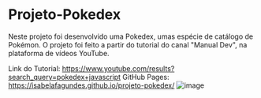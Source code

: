 # Projeto-Pokedex
Neste projeto foi desenvolvido uma Pokedex, umas espécie de catálogo de Pokémon. 
O projeto foi feito a partir do tutorial do canal "Manual Dev", na plataforma de vídeos YouTube.

Link do Tutorial: https://www.youtube.com/results?search_query=pokedex+javascript
GitHub Pages: https://isabelafagundes.github.io/projeto-pokedex/
![image](https://user-images.githubusercontent.com/104397121/233228406-cea68438-109e-4bea-bdb6-f654c92e1143.png)

